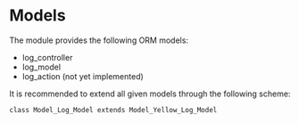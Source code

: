 # Models

The module provides the following ORM models:

* log_controller
* log_model
* log_action (not yet implemented)

It is recommended to extend all given models through the following scheme:
	
	class Model_Log_Model extends Model_Yellow_Log_Model